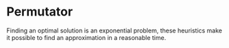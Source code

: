 # Permutator

Finding an optimal solution is an exponential problem, these heuristics make it possible to find an approximation in a reasonable time.